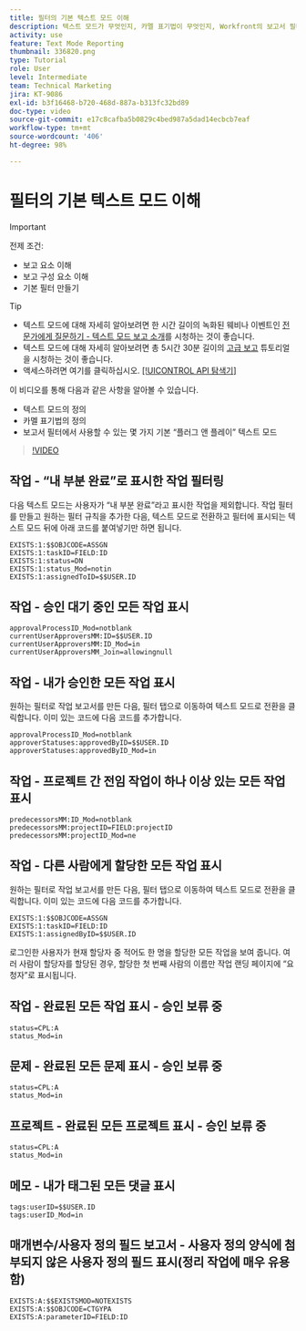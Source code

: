 ```yaml
---
title: 필터의 기본 텍스트 모드 이해
description: 텍스트 모드가 무엇인지, 카멜 표기법이 무엇인지, Workfront의 보고서 필터에서 사용할 수 있는 몇 가지 기본 “플러그 앤 플레이” 텍스트 모드에 대해 알아봅니다.
activity: use
feature: Text Mode Reporting
thumbnail: 336820.png
type: Tutorial
role: User
level: Intermediate
team: Technical Marketing
jira: KT-9086
exl-id: b3f16468-b720-468d-887a-b313fc32bd89
doc-type: video
source-git-commit: e17c8cafba5b0829c4bed987a5dad14ecbcb7eaf
workflow-type: tm+mt
source-wordcount: '406'
ht-degree: 98%

---
```


# 필터의 기본 텍스트 모드 이해

>[!IMPORTANT]
>
>전제 조건:
>
>* 보고 요소 이해
>* 보고 구성 요소 이해
>* 기본 필터 만들기

>[!TIP]
>
>* 텍스트 모드에 대해 자세히 알아보려면 한 시간 길이의 녹화된 웨비나 이벤트인 [전문가에게 질문하기 - 텍스트 모드 보고 소개](https://experienceleague.adobe.com/docs/workfront-events/events/reporting-and-dashboards/introduction-to-text-mode-reporting.html?lang=ko-KR)를 시청하는 것이 좋습니다.
>* 텍스트 모드에 대해 자세히 알아보려면 총 5시간 30분 길이의 [고급 보고](https://experienceleague.adobe.com/docs/workfront-learn/tutorials-workfront/reporting/advanced-reporting/welcome-to-advanced-reporting.html?lang=ko-KR) 튜토리얼을 시청하는 것이 좋습니다.
>* 액세스하려면 여기를 클릭하십시오. [[!UICONTROL API 탐색기]](https://developer.adobe.com/workfront/api-explorer/)


이 비디오를 통해 다음과 같은 사항을 알아볼 수 있습니다.

* 텍스트 모드의 정의
* 카멜 표기법의 정의
* 보고서 필터에서 사용할 수 있는 몇 가지 기본 “플러그 앤 플레이” 텍스트 모드

>[!VIDEO](https://video.tv.adobe.com/v/336820/?quality=12&learn=on)


## 작업 - “내 부분 완료”로 표시한 작업 필터링

다음 텍스트 모드는 사용자가 “내 부분 완료”라고 표시한 작업을 제외합니다. 작업 필터를 만들고 원하는 필터 규칙을 추가한 다음, 텍스트 모드로 전환하고 필터에 표시되는 텍스트 모드 뒤에 아래 코드를 붙여넣기만 하면 됩니다.

```
EXISTS:1:$$OBJCODE=ASSGN  
EXISTS:1:taskID=FIELD:ID  
EXISTS:1:status=DN  
EXISTS:1:status_Mod=notin  
EXISTS:1:assignedToID=$$USER.ID 
```

## 작업 - 승인 대기 중인 모든 작업 표시

```
approvalProcessID_Mod=notblank
currentUserApproversMM:ID=$$USER.ID
currentUserApproversMM:ID_Mod=in
currentUserApproversMM_Join=allowingnull
```

## 작업 - 내가 승인한 모든 작업 표시

원하는 필터로 작업 보고서를 만든 다음, 필터 탭으로 이동하여 텍스트 모드로 전환을 클릭합니다. 이미 있는 코드에 다음 코드를 추가합니다.

```
approvalProcessID_Mod=notblank
approverStatuses:approvedByID=$$USER.ID
approverStatuses:approvedByID_Mod=in
```

## 작업 - 프로젝트 간 전임 작업이 하나 이상 있는 모든 작업 표시

```
predecessorsMM:ID_Mod=notblank
predecessorsMM:projectID=FIELD:projectID
predecessorsMM:projectID_Mod=ne
```

## 작업 - 다른 사람에게 할당한 모든 작업 표시

원하는 필터로 작업 보고서를 만든 다음, 필터 탭으로 이동하여 텍스트 모드로 전환을 클릭합니다. 이미 있는 코드에 다음 코드를 추가합니다.

```
EXISTS:1:$$OBJCODE=ASSGN
EXISTS:1:taskID=FIELD:ID
EXISTS:1:assignedByID=$$USER.ID
```

로그인한 사용자가 현재 할당자 중 적어도 한 명을 할당한 모든 작업을 보여 줍니다. 여러 사람이 할당자를 할당된 경우, 할당한 첫 번째 사람의 이름만 작업 랜딩 페이지에 “요청자”로 표시됩니다.

## 작업 - 완료된 모든 작업 표시 - 승인 보류 중

```
status=CPL:A
status_Mod=in
```


## 문제 - 완료된 모든 문제 표시 - 승인 보류 중

```
status=CPL:A
status_Mod=in
```


## 프로젝트 - 완료된 모든 프로젝트 표시 - 승인 보류 중

```
status=CPL:A
status_Mod=in
```


## 메모 - 내가 태그된 모든 댓글 표시

```
tags:userID=$$USER.ID
tags:userID_Mod=in
```


## 매개변수/사용자 정의 필드 보고서 - 사용자 정의 양식에 첨부되지 않은 사용자 정의 필드 표시(정리 작업에 매우 유용함)

```
EXISTS:A:$$EXISTSMOD=NOTEXISTS
EXISTS:A:$$OBJCODE=CTGYPA
EXISTS:A:parameterID=FIELD:ID
```
